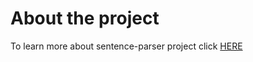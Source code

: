 # About the project
To learn more about sentence-parser project click [HERE](/NLP/blob/main/Sentence-Parser/Sentence%20Parsing.pdf)
